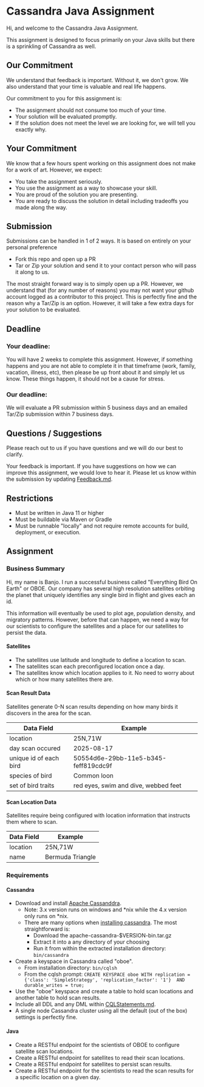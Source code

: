 # Cassandra Java Assignment

Hi, and welcome to the Cassandra Java Assignment.

This assignment is designed to focus primarily on your Java skills but there is a sprinkling of Cassandra as well.   

## Our Commitment

We understand that feedback is important.  Without it, we don't grow.  We also understand that your time is valuable and real life happens.  

Our commitment to you for this assignment is:

* The assignment should not consume too much of your time.
* Your solution will be evaluated promptly.
* If the solution does not meet the level we are looking for, we will tell you exactly why.

## Your Commitment

We know that a few hours spent working on this assignment does not make for a work of art.  However, we expect:

* You take the assignment seriously. 
* You use the assignment as a way to showcase your skill.
* You are proud of the solution you are presenting.
* You are ready to discuss the solution in detail including tradeoffs you made along the way.

## Submission

Submissions can be handled in 1 of 2 ways.  It is based on entirely on your personal preference

* Fork this repo and open up a PR
* Tar or Zip your solution and send it to your contact person who will pass it along to us.

The most straight forward way is to simply open up a PR.  However, we understand that (for any number of reasons) you may
not want your github account logged as a contributor to this project.  This is perfectly fine and the reason why a Tar/Zip
is an option.  However, it will take a few extra days for your solution to be evaluated.

## Deadline

### Your deadline:

You will have 2 weeks to complete this assignment.  However, if something happens and you are not able to complete it in that 
timeframe (work, family, vacation, illness, etc), then please be up front about it and simply let us know.  These things happen, it 
should not be a cause for stress.

### Our deadline:

We will evaluate a PR submission within 5 business days and an emailed Tar/Zip submission within 7 business days.

## Questions / Suggestions

Please reach out to us if you have questions and we will do our best to clarify.

Your feedback is important.  If you have suggestions on how we can improve this assignment, we would love to hear it.  Please let us 
know within the submission by updating [Feedback.md](Feedback.md).  

## Restrictions

* Must be written in Java 11 or higher
* Must be buildable via Maven or Gradle
* Must be runnable "locally" and not require remote accounts for build, deployment, or execution.

## Assignment

### Business Summary

Hi, my name is Banjo.  I run a successful business called "Everything Bird On Earth" or OBOE.  Our company has several 
high resolution satellites orbiting the planet that uniquely identifies any single bird in flight and gives each an id.  

This information will eventually be used to plot age, population density, and migratory patterns.  However, before that can happen,
we need a way for our scientists to configure the satellites and a place for our satellites to persist the data.

#### Satellites

* The satellites use latitude and longitude to define a location to scan.
* The satellites scan each preconfigured location once a day.
* The satellites know which location applies to it. No need to worry about which or how many satellites there are.

#### Scan Result Data

Satellites generate 0-N scan results depending on how many birds it discovers in the area for the scan.  

| Data Field             | Example                              | 
|------------------------|------------------------------------- |
| location               | 25N,71W                              |
| day scan occured       | 2025-08-17                           |
| unique id of each bird | 50554d6e-29bb-11e5-b345-feff819cdc9f |
| species of bird        | Common loon                          |
| set of bird traits     | red eyes, swim and dive, webbed feet |

#### Scan Location Data

Satellites require being configured with location information that instructs them where to scan.  

| Data Field             | Example                              | 
|------------------------|------------------------------------- |
| location               | 25N,71W                              |
| name                   | Bermuda Triangle                     |

### Requirements

#### Cassandra

* Download and install [Apache Cassanddra](https://cassandra.apache.org/_/download.html).  
  * Note: 3.x version runs on windows and *nix while the 4.x version only runs on *nix.
  * There are many options when [installing cassandra](https://cassandra.apache.org/doc/latest/cassandra/getting_started/installing.html).  The most straightforward is:
    * Download the apache-cassandra-$VERSION-bin.tar.gz
    * Extract it into a any directory of your choosing
    * Run it from within the extracted installation directory: ```bin/cassandra```
* Create a keyspace in Cassandra called "oboe".
  * From installation directory: ```bin/cqlsh```
  * From the cqlsh prompt: ```CREATE KEYSPACE oboe WITH replication = {'class': 'SimpleStrategy', 'replication_factor': '1'}  AND durable_writes = true;```
* Use the "oboe" keyspace and create a table to hold scan locations and another table to hold scan results.
* Include all DDL and any DML within [CQLStatements.md](CQLStatements.md).
* A single node Cassandra cluster using all the default (out of the box) settings is perfectly fine.

#### Java

* Create a RESTful endpoint for the scientists of OBOE to configure satellite scan locations.
* Create a RESTful endpoint for satellites to read their scan locations.
* Create a RESTful endpoint for satellites to persist scan results.
* Create a RESTful endpoint for the scientists to read the scan results for a specific location on a given day.



